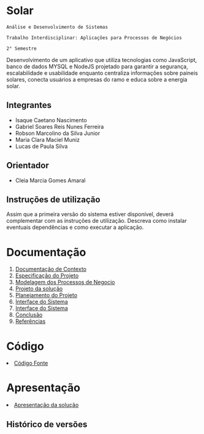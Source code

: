 # Solar

`Análise e Desenvolvimento de Sistemas`

`Trabalho Interdisciplinar: Aplicações para Processos de Negócios`

`2° Semestre`

Desenvolvimento de um aplicativo que utiliza tecnologias como JavaScript, banco de dados MYSQL e NodeJS projetado para garantir a segurança, escalabilidade e usabilidade enquanto centraliza informações sobre paineis solares, conecta usuários a empresas do ramo e educa sobre a energia solar.


## Integrantes

* Isaque Caetano Nascimento
* Gabriel Soares Reis Nunes Ferreira
* Robson Marcolino da Silva Junior
* Maria Clara Maciel Muniz
* Lucas de Paula Silva

## Orientador

* Cleia Marcia Gomes Amaral

## Instruções de utilização

Assim que a primeira versão do sistema estiver disponível, deverá complementar com as instruções de utilização. Descreva como instalar eventuais dependências e como executar a aplicação.

# Documentação

<ol>
<li><a href="docs/1-Contexto.md"> Documentação de Contexto</a></li>
<li><a href="docs/2-Especificação.md"> Especificação do Projeto</a></li>
<li><a href="docs/3-Modelagem-Processos-Negócio.md"> Modelagem dos Processos de Negocio</a></li>
<li><a href="docs/4-Projeto-Solucao.md"> Projeto da solução</a></li>
<li><a href="docs/5-Planejamento-Projeto.md"> Planejamento do Projeto</a></li>
<li><a href="docs/6-Interface-Sistema.md"> Interface do Sistema</a></li>
<li><a href="docs/7-Indicadores.md"> Interface do Sistema</a></li>
<li><a href="docs/8-Conclusão.md"> Conclusão</a></li>
<li><a href="docs/9-Referências.md"> Referências</a></li>
</ol>

# Código

<li><a href="src/README.md"> Código Fonte</a></li>

# Apresentação

<li><a href="presentation/README.md"> Apresentação da solução</a></li>


## Histórico de versões

